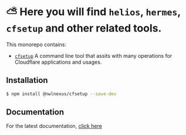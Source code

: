 # ⛅️ Here you will find `helios`, `hermes`, `cfsetup` and other related tools.

This monorepo contains:

- [`cfsetup`](https://github.com/nwlnexus/nwlnexus-sdk/tree/main/packages/cfsetup)
  A command line tool that assits with many operations for Cloudflare applications and usages.

## Installation

```bash
$ npm install @nwlnexus/cfsetup --save-dev
```

## Documentation

For the latest documentation, [click here](https://docs.nwlnexus.net)
